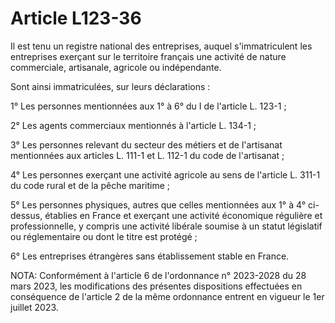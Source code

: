 # Article L123-36

Il est tenu un registre national des entreprises, auquel s'immatriculent les entreprises exerçant sur le territoire français une activité de nature commerciale, artisanale, agricole ou indépendante.

Sont ainsi immatriculées, sur leurs déclarations :

1° Les personnes mentionnées aux 1° à 6° du I de l'article L. 123-1 ;

2° Les agents commerciaux mentionnés à l'article L. 134-1 ;

3° Les personnes relevant du secteur des métiers et de l'artisanat mentionnées aux articles L. 111-1 et L. 112-1 du code de l'artisanat ;

4° Les personnes exerçant une activité agricole au sens de l'article L. 311-1 du code rural et de la pêche maritime ;

5° Les personnes physiques, autres que celles mentionnées aux 1° à 4° ci-dessus, établies en France et exerçant une activité économique régulière et professionnelle, y compris une activité libérale soumise à un statut législatif ou réglementaire ou dont le titre est protégé ;

6° Les entreprises étrangères sans établissement stable en France.

NOTA:
Conformément à l'article 6 de l'ordonnance n° 2023-2028 du 28 mars 2023, les modifications des présentes dispositions effectuées en conséquence de l'article 2 de la même ordonnance entrent en vigueur le 1er juillet 2023.
